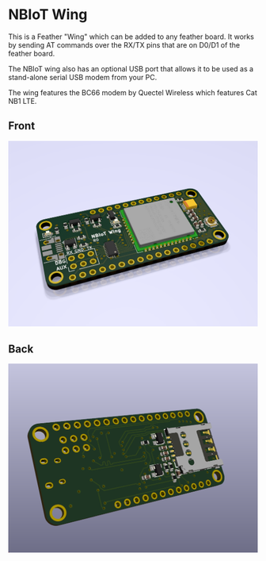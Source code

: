 # NBIoT Wing


This is a Feather "Wing" which can be added to any feather board. It works by sending AT commands over the RX/TX pins that are on D0/D1 of the feather board.

The NBIoT wing also has an optional USB port that allows it to be used as a stand-alone serial USB modem from your PC.

The wing features the BC66 modem by Quectel Wireless which features Cat NB1 LTE.

## Front

![front](doc/front.png)


## Back

![back](doc/back.png)